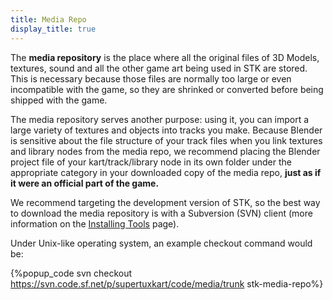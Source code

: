 ```yaml
---
title: Media Repo
display_title: true
---
```

The **media repository** is the place where all the original files of 3D Models, textures, sound and all the other game art being used in STK are stored. This is necessary because those files are normally too large or even incompatible with the game, so they are shrinked or converted before being shipped with the game.

The media repository serves another purpose: using it, you can import a large variety of textures and objects into tracks you make. Because Blender is sensitive about the file structure of your track files when you link textures and library nodes from the media repo, we recommend placing the Blender project file of your kart/track/library node in its own folder under the appropriate category in your downloaded copy of the media repo, **just as if it were an official part of the game.**

We recommend targeting the development version of STK, so the best way to download the media repository is with a Subversion (SVN) client (more information on the [Installing Tools](Installing_Tools) page).

Under Unix-like operating system, an example checkout command would be:

{%popup_code
svn checkout https://svn.code.sf.net/p/supertuxkart/code/media/trunk stk-media-repo%}
